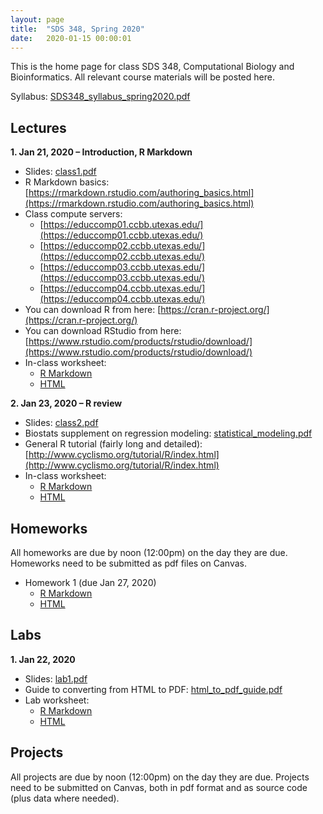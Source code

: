 ```yaml
---
layout: page
title:  "SDS 348, Spring 2020"
date:   2020-01-15 00:00:01
---
```

This is the home page for class SDS 348, Computational Biology and Bioinformatics. All relevant course materials will be posted here.

Syllabus: [SDS348_syllabus_spring2020.pdf](/classes/SDS348/SDS348_syllabus_spring2020.pdf)


## Lectures

**1. Jan 21, 2020 – Introduction, R Markdown**

* Slides: [class1.pdf](/classes/SDS348/2020_spring/slides/class1.pdf)
* R Markdown basics: [https://rmarkdown.rstudio.com/authoring_basics.html](https://rmarkdown.rstudio.com/authoring_basics.html)
* Class compute servers:
    - [https://educcomp01.ccbb.utexas.edu/](https://educcomp01.ccbb.utexas.edu/)
    - [https://educcomp02.ccbb.utexas.edu/](https://educcomp02.ccbb.utexas.edu/)
    - [https://educcomp03.ccbb.utexas.edu/](https://educcomp03.ccbb.utexas.edu/)
    - [https://educcomp04.ccbb.utexas.edu/](https://educcomp04.ccbb.utexas.edu/)
* You can download R from here: [https://cran.r-project.org/](https://cran.r-project.org/)
* You can download RStudio from here: [https://www.rstudio.com/products/rstudio/download/](https://www.rstudio.com/products/rstudio/download/)
* In-class worksheet:
    - [R Markdown](/classes/SDS348/2020_spring/worksheets/class1.Rmd)
    - [HTML](/classes/SDS348/2020_spring/worksheets/class1.html)

**2. Jan 23, 2020 – R review**

* Slides: [class2.pdf](/classes/SDS348/2020_spring/slides/class2.pdf)
* Biostats supplement on regression modeling: [statistical_modeling.pdf](/classes/SDS348/statistical_modeling.pdf)
* General R tutorial (fairly long and detailed): [http://www.cyclismo.org/tutorial/R/index.html](http://www.cyclismo.org/tutorial/R/index.html)
* In-class worksheet:
    - [R Markdown](/classes/SDS348/2020_spring/worksheets/class2.Rmd)
    - [HTML](/classes/SDS348/2020_spring/worksheets/class2.html)

## Homeworks

All homeworks are due by noon (12:00pm) on the day they are due. Homeworks need to be submitted as pdf files on Canvas.

* Homework 1 (due Jan 27, 2020)
	- [R Markdown](/classes/SDS348/2020_spring/homeworks/HW1.Rmd)
	- [HTML](/classes/SDS348/2020_spring/homeworks/HW1.html)
	
	
## Labs

**1. Jan 22, 2020**

* Slides: [lab1.pdf](/classes/SDS348/2020_spring/labs/lab1-slides.pdf)
* Guide to converting from HTML to PDF: [html_to_pdf_guide.pdf](/classes/SDS348/2020_spring/labs/html_to_pdf_guide.pdf)
* Lab worksheet:
    - [R Markdown](/classes/SDS348/2020_spring/labs/lab1.Rmd)
    - [HTML](/classes/SDS348/2020_spring/labs/lab1.html)

## Projects

All projects are due by noon (12:00pm) on the day they are due. Projects need to be submitted on Canvas, both in pdf format and as source code (plus data where needed).
